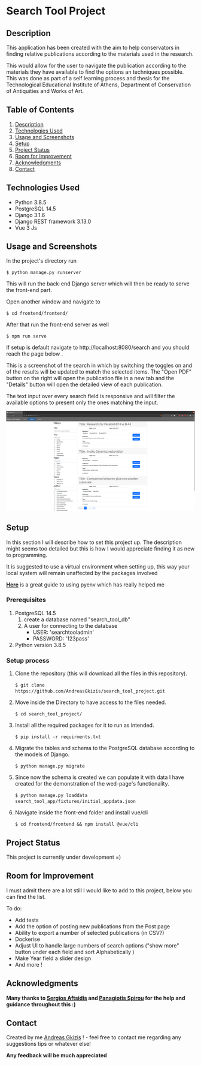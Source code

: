 # Search Tool Project
## Description

This application has been created with the aim to help conservators in finding relative publications according to the materials used in the research.

This would allow for the user to navigate the publication according to the materials they have available to find the options an techniques possible.
This was done as part of a self learning process and thesis for the Technological Educational Institute of Athens, Department of Conservation of Antiquities and Works of Art. 

## Table of Contents
1. [Description](#description)
1. [Technologies Used](#technologies-used)
1. [Usage and Screenshots](#usage-and-screenshots)
1. [Setup](#setup)
1. [Project Status](#project-status)
1. [Room for Improvement](#room-for-improvement)
1. [Acknowledgments](#acknowledgments)
1. [Contact](#contact)


## Technologies Used
- Python 3.8.5
- PostgreSQL 14.5
- Django 3.1.6
- Django REST framework 3.13.0
- Vue 3 Js


## Usage and Screenshots
In the project's directory run
```
$ python manage.py runserver
```
This will run the back-end Django server which will then be ready to serve the front-end part.

Open another window and navigate to 
```
$ cd frontend/frontend/
```
After that run the front-end server as well 
```
$ npm run serve 
```
If setup is default navigate to http://localhost:8080/search and you should reach the page below .

This is a screenshot of the search in which by switching the toggles on and of the results will be updated to match the selected items.
The "Open PDF" button on the right will open the publication file in a new tab and the "Details" button will open the detailed view of each publication.

The text input over every search field is responsive and will filter the available options to present only the ones matching the input.

![Search page](./media/pictures/Search_view.png)

## Setup
In this section I will describe how to set this project up. The description might seems too detailed but this is how I would appreciate finding it as new to programming.

It is suggested to use a virtual environment when setting up, this way your local system will remain unaffected by the packages involved 

**[Here](https://realpython.com/intro-to-pyenv/#virtual-environments-and-pyenv)** is a great guide to using pyenv which has really helped me

### Prerequisites 
1. PostgreSQL 14.5
    1. create a database named "search_tool_db"
    2. A user for connecting to the database
        - USER: 'searchtooladmin'
        - PASSWORD: '123pass'
1. Python version 3.8.5

### Setup process

1. Clone the repository (this will download all the files in this repository).
    ```
    $ git clone https://github.com/AndreasGkizis/search_tool_project.git
    ```
2. Move inside the Directory to have access to the files needed.
    ```
    $ cd search_tool_project/
    ```
3. Install all the required packages for it to run as intended.
    ```
    $ pip install -r requirments.txt
    ```
4. Migrate the tables and schema to the PostgreSQL database according to the models of Django.
     ```
    $ python manage.py migrate
    ```
5. Since now the schema is created we can populate it with data I have created for the demonstration of the wed-page's functionality.
    ```
    $ python manage.py loaddata search_tool_app/fixtures/initial_appdata.json
    ```
9. Navigate inside the front-end folder and install vue/cli
    ```
    $ cd frontend/frontend && npm install @vue/cli
    ```

## Project Status

This project is currently under development =)

## Room for Improvement
I must admit there are a lot still I would like to add to this project, below you can find the list.

To do:
- Add tests
- Add the option of posting new publications from the Post page
- Ability to export a number of selected publications (in CSV?)
- Dockerise
- Adjust UI to handle large numbers of search options ("show more" button under each field and sort Alphabetically )
- Make Year field a slider design
- And more !


## Acknowledgments

**Many thanks to [Sergios Aftsidis](https://github.com/safts) and [Panagiotis Spirou](https://github.com/panagspirou) for the help and guidance throughout this :)**


## Contact
Created by me [Andreas Gkizis](https://github.com/AndreasGkizis) 
! - feel free to contact me regarding any suggestions tips or whatever else! 

**Any feedback will be much appreciated**
